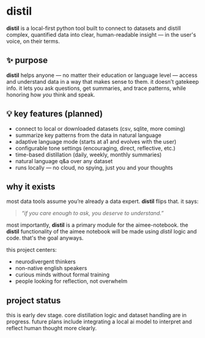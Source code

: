 # **distil**

**distil** is a local-first python tool built to connect to datasets and distill complex, quantified data into clear, human-readable insight — in the user's voice, on their terms.

## ✨ purpose
**distil** helps anyone — no matter their education or language level — access and understand data in a way that makes sense to them. it doesn’t gatekeep info. it lets you ask questions, get summaries, and trace patterns, while honoring how *you* think and speak.

## 💡 key features (planned)
- connect to local or downloaded datasets (csv, sqlite, more coming)
- summarize key patterns from the data in natural language
- adaptive language mode (starts at a1 and evolves with the user)
- configurable tone settings (encouraging, direct, reflective, etc.)
- time-based distillation (daily, weekly, monthly summaries)
- natural language q&a over any dataset
- runs locally — no cloud, no spying, just you and your thoughts

## why it exists
most data tools assume you’re already a data expert. **distil** flips that. it says:

> *“if you care enough to ask, you deserve to understand.”*

most importantly, **distil** is a primary module for the aimee-notebook. 
the **distil** functionality of the aimee notebook will be made using *distil* logic and code.
that's the goal anyways.

this project centers:
- neurodivergent thinkers 
- non-native english speakers 
- curious minds without formal training 
- people looking for reflection, not overwhelm

## project status
this is early dev stage. core distillation logic and dataset handling are in progress. future plans include integrating a local ai model to interpret and reflect human thought more clearly.


